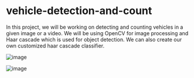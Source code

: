 # vehicle-detection-and-count
In this project, we will be working on detecting and counting vehicles in a given image or a video. We will be using OpenCV for image processing and Haar cascade which is used for object detection. We can also create our own customized haar cascade classifier. 

![image](https://github.com/user-attachments/assets/d3e40c6a-5daa-4c83-bf37-0139b81b001c)

![image](https://github.com/user-attachments/assets/0ca2e659-e234-4fbc-a241-15a4e0d23f21)


